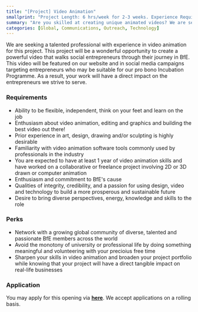 ```yaml
---
title: "[Project] Video Animation"
smallprint: "Project Length: 6 hrs/week for 2-3 weeks. Experience Required: Medium."
summary: "Are you skilled at creating unique animated videos? We are seeking someone with a superb command of video animation tools to craft a powerful video for our growing social impact audience. Potential to convert to a long-term volunteering position with flexible commitment in our global leadership team." # this will be visible on platforms like LinkedIn when sharing
categories: [Global, Communications, Outreach, Technology]
---
```


We are seeking a talented professional with experience in video animation for this project. This project will be a wonderful opportunity to create a powerful video that walks social entrepreneurs through their journey in BfE. This video will be featured on our website and in social media campaigns targeting entrepreneurs who may be suitable for our pro bono Incubation Programme. As a result, your work will have a direct impact on the entrepreneurs we strive to serve. 

### Requirements
- Ability to be flexible, independent, think on your feet and learn on the job
- Enthusiasm about video animation, editing and graphics and building the best video out there!
- Prior experience in art, design, drawing and/or sculpting is highly desirable
- Familiarity with video animation software tools commonly used by professionals in the industry
- You are expected to have at least 1 year of video animation skills and have worked on a collaborative or freelance project involving 2D or 3D drawn or computer animation
- Enthusiasm and commitment to BfE's cause
- Qualities of integrity, credibility, and a passion for using design, video and technology to build a more prosperous and sustainable future
- Desire to bring diverse perspectives, energy, knowledge and skills to the role

### Perks
- Network with a growing global community of diverse, talented and passionate BfE members across the world
- Avoid the monotony of university or professional life by doing something meaningful and volunteering with your precioius free time
- Sharpen your skills in video animation and broaden your project portfolio while knowing that your project will have a direct tangible impact on real-life businesses

### Application
You may apply for this opening via [**here**](https://google.com). We accept applications on a rolling basis.
